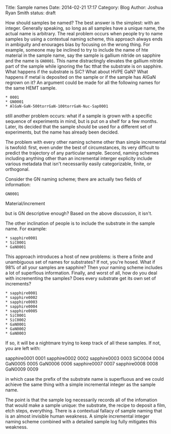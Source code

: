 Title: Sample names
Date: 2014-02-21 17:17
Category: Blog
Author: Joshua Ryan Smith
status: draft

How should samples be named? The best answer is the simplest: with an integer. Generally speaking, so long as all samples have a unique name, the actual name is arbitrary. The real problem occurs when people try to name samples by using a contextual naming scheme, this approach always ends in ambiguity and enourages bias by focusing on the wrong thing. For example, someone may be inclined to try to include the name of hte material in the sample name, say the sample is gallium nitride on sapphire and the name is `GN0001`. This name distractingly elevates the gallium nitride part of the sample while ignoring the fac tthat the substrate is on sapphire. What happens if the substrate is SiC? What about HVPE GaN? What happens if metal is deposited on the sample or if the sample has AlGaN regrown on it? An argument could be made for all the following names for the same HEMT sample.

<picture>

    * 0001
    * GN0001
    * AlGaN-GaN-500torrGaN-100torrGaN-Nuc-Sap0001

still another problem occurs: what if a sample is grown with a specific sequence of experiments in mind, but is put on a shelf for a few months. Later, its decided that the sample should be used for a different set of experiments, but the name has already been decided.

The problem with every other naming scheme other than simple incremental is twofold: first, even under the best of circumstances, its very difficult to predict the trajectory of any particular sample. Second, naming schemes including anything other than an incremental interger explicity include various metadata that isn't necessariliy easily categorizable, finite, or orthogonal.

Consider the GN naming scheme; there are actually two fields of information:

    GN0001

Material/increment

but is GN descriptive enough? Based on the above discussion, it isn't.

The other inclination of people is to include the substrate in the sample name. For example:

    * sapphire0001
    * SiC0001
    * GaN0001

This approach introduces a host of new problems: is there a finite and unambiguous set of names for substrates? If not, you're hosed. What if 98% of all your samples are sapphire? Then your naming scheme includes a lot of superflous information. Finally, and worst of all, how do you deal with incrementing the samples? Does every substrate get its own set of increments?

    * sapphire0001
    * sapphire0002
    * sapphire0003
    * sapphire0004
    * sapphire0005
    * SiC0001
    * SiC0002
    * GaN0001
    * GaN0002
    * GaN0003

If so, it will be a nightmare trying to keep track of all these samples. If not, you are left with:

sapphire0001    0001
sapphire0002    0002
sapphire0003    0003
    SiC0004     0004
        GaN0005 0005
        GaN0006 0006
sapphire0007    0007
sapphire0008    0008
        GaN0009 0009

in which case the prefix of the substrate name is superfluous and we could achieve the same thing with a simple incremental integer as the sample name.

The point is that the sample log necessarily records all of the infomation that would make a sample unique: the substrate, the recipe to deposit a film, etch steps, everything. There is a contextual fallacy of sample naming that is an almost invisible human weakness. A simple incremental integer naming scheme combined with a detailed sample log fully mitigates this weakness.

